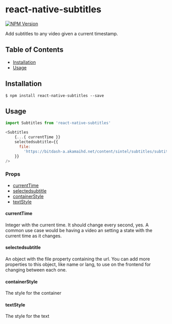 # react-native-subtitles
  
[![NPM Version](https://img.shields.io/npm/v/react-native-subtitles.svg?style=flat)]()  
 
Add subtitles to any video given a current timestamp.

## Table of Contents

* [Installation](#installation) 
* [Usage](#usage) 

## Installation

```
$ npm install react-native-subtitles --save
```

## Usage

```js
import Subtitles from 'react-native-subtitles'

<Subtitles
    {...{ currentTime }}
    selectedsubtitle={{ 
      file:
        'https://bitdash-a.akamaihd.net/content/sintel/subtitles/subtitles_en.vtt',
    }} 
/>
```


### Props
* [currentTime](#currentTime) 
* [selectedsubtitle](#selectedsubtitle) 
* [containerStyle](#containerStyle) 
* [textStyle](#textStyle) 

#### currentTime
Integer with the current time. It should change every second, yes. A common use case would be having a video an setting a state with the current time as it changes.

#### selectedsubtitle
An object with the file property containing the url. You can add more properties to this object, like name or lang, to use on the frontend for changing between each one.

#### containerStyle
The style for the container

#### textStyle
The style for the text




